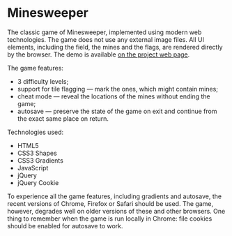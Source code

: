 # Minesweeper

The classic game of Minesweeper, implemented using modern web technologies. The game does not use any external
image files. All UI elements, including the field, the mines and the flags, are rendered directly by the
browser. The demo is available [on the project web page](https://continuum.lv/projects/minesweeper/).

The game features:

* 3 difficulty levels;
* support for tile flagging — mark the ones, which might contain mines;
* cheat mode — reveal the locations of the mines without ending the game;
* autosave — preserve the state of the game on exit and continue from the exact same place on return.

Technologies used:

* HTML5
* CSS3 Shapes
* CSS3 Gradients
* JavaScript
* jQuery
* jQuery Cookie

To experience all the game features, including gradients and autosave, the recent versions of Chrome, Firefox
or Safari should be used. The game, however, degrades well on older versions of these and other browsers. One
thing to remember when the game is run locally in Chrome: file cookies should be enabled for autosave to work.
